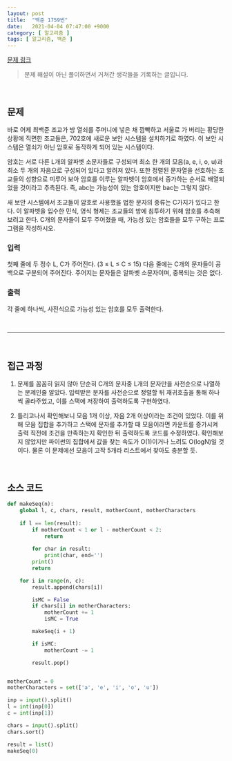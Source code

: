 ```yaml
---
layout: post
title:  "백준 1759번"
date:   2021-04-04 07:47:00 +9000
category: [ 알고리즘 ]
tags: [ 알고리즘, 백준 ]
---
```


[문제 링크](https://www.acmicpc.net/problem/1759)

> 문제 해설이 아닌 풀이하면서 거쳐간 생각들을 기록하는 글입니다.

<br>

## **문제**
바로 어제 최백준 조교가 방 열쇠를 주머니에 넣은 채 깜빡하고 서울로 가 버리는 황당한 상황에 직면한 조교들은, 702호에 새로운 보안 시스템을 설치하기로 하였다. 이 보안 시스템은 열쇠가 아닌 암호로 동작하게 되어 있는 시스템이다.

암호는 서로 다른 L개의 알파벳 소문자들로 구성되며 최소 한 개의 모음(a, e, i, o, u)과 최소 두 개의 자음으로 구성되어 있다고 알려져 있다. 또한 정렬된 문자열을 선호하는 조교들의 성향으로 미루어 보아 암호를 이루는 알파벳이 암호에서 증가하는 순서로 배열되었을 것이라고 추측된다. 즉, abc는 가능성이 있는 암호이지만 bac는 그렇지 않다.

새 보안 시스템에서 조교들이 암호로 사용했을 법한 문자의 종류는 C가지가 있다고 한다. 이 알파벳을 입수한 민식, 영식 형제는 조교들의 방에 침투하기 위해 암호를 추측해 보려고 한다. C개의 문자들이 모두 주어졌을 때, 가능성 있는 암호들을 모두 구하는 프로그램을 작성하시오.

### **입력**
첫째 줄에 두 정수 L, C가 주어진다. (3 ≤ L ≤ C ≤ 15) 다음 줄에는 C개의 문자들이 공백으로 구분되어 주어진다. 주어지는 문자들은 알파벳 소문자이며, 중복되는 것은 없다.

### **출력**
각 줄에 하나씩, 사전식으로 가능성 있는 암호를 모두 출력한다.

<br>

---

<br>

## **접근 과정**
1. 문제를 꼼꼼히 읽지 않아 단순히 C개의 문자중 L개의 문자만을 사전순으로 나열하는 문제인줄 알았다. 입력받은 문자를 사전순으로 정렬할 뒤 재귀호출을 통해 하나씩 골라주었고, 이를 스택에 저장하여 출력하도록 구현하였다.

2. 틀리고나서 확인해보니 모음 1개 이상, 자음 2개 이상이라는 조건이 있었다. 이를 위해 모음 집합을 추가하고 스택에 문자를 추가할 때 모음이라면 카운트를 증가시켜 출력 직전에 조건을 만족하는지 확인한 뒤 출력하도록 코드를 수정하였다. 확인해보지 않았지만 파이썬의 집합에서 값을 찾는 속도가 O(1)이거나 느려도 O(logN)일 것이다. 물론 이 문제에선 모음이 고작 5개라 리스트에서 찾아도 충분할 듯.

<br>

## **소스 코드**

``` py
def makeSeq(n):
    global l, c, chars, result, motherCount, motherCharacters
    
    if l == len(result):
        if motherCount < 1 or l - motherCount < 2:
            return
        
        for char in result:
            print(char, end='')
        print()
        return

    for i in range(n, c):
        result.append(chars[i])

        isMC = False
        if chars[i] in motherCharacters:
            motherCount += 1
            isMC = True

        makeSeq(i + 1)

        if isMC:
            motherCount -= 1

        result.pop()


motherCount = 0
motherCharacters = set(['a', 'e', 'i', 'o', 'u'])

inp = input().split()
l = int(inp[0])
c = int(inp[1])

chars = input().split()
chars.sort()

result = list()
makeSeq(0)
```
